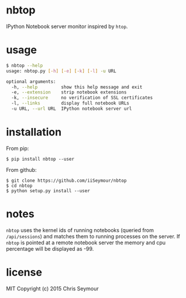 nbtop
=====

IPython Notebook server monitor inspired by `htop`.

usage
=====

```bash
$ nbtop --help
usage: nbtop.py [-h] [-e] [-k] [-l] -u URL

optional arguments:
  -h, --help         show this help message and exit
  -e, --extension    strip notebook extensions
  -k, --insecure     no verification of SSL certificates
  -l, --links        display full notebook URLs
  -u URL, --url URL  IPython notebook server url
```

installation
============

From pip:

    $ pip install nbtop --user

From github:

    $ git clone https://github.com/iiSeymour/nbtop
    $ cd nbtop
    $ python setup.py install --user

notes
=====

`nbtop` uses the kernel ids of running notebooks (queried from `/api/sessions`)
and matches them to running processes on the server. If `nbtop` is pointed at a
remote notebook server the memory and cpu percentage will be displayed as -99.

license
=======

MIT Copyright (c) 2015 Chris Seymour
